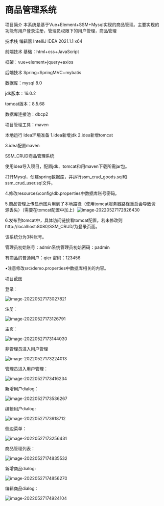 # 商品管理系统

项目简介
本系统是基于Vue+Element+SSM+Mysql实现的商品管理。主要实现的功能有用户登录注册，管理员权限下的用户管理，商品管理

技术栈
编辑器
IntelliJ IDEA 2021.1.1 x64

前端技术
基础：html+css+JavaScript

框架：vue+element+jquery+axios

后端技术
Spring+SpringMVC+mybatis

数据库：mysql 8.0

jdk版本：16.0.2

tomcat版本：8.5.68

数据库连接池：dbcp2

项目管理工具：maven

本地运行
Idea环境准备
1.idea新增jdk
2.idea新增tomcat

3.idea配置maven

SSM_CRUD商品管理系统

使用idea导入项目，配置jdk、tomcat和用maven下载所需jar包。

打开Mysql，创建spring数据库，并运行ssm_crud_goods.sql和ssm_crud_user.sql文件。

4.修改resources\config\db.properties中数据库账号密码。

5.商品管理上传显示图片用到了本地路径（使用tomcat服务器路径重启会导致资源丢失）（需要在tomcat配置中加上<Context path="/upload" docBase="D:\upload" debug="0" reloadable="false" crossContext="true"/>）![image-20220527172826430](D:\Users\雷族\Documents\repos\JAVA\SSM\SSM_CRUD\README.assets\image-20220527172826430.png)

6.发布到tomcat中，具体访问链接看tomcat配置，若未修改则http://localhost:8080/SSM_CRUD/为登录页面。

该系统分为3种账号。

管理员初始账号：admin系统管理员初始密码：padmin

有商品的普通用户：qier 密码：123456

•注意修改src\demo.properties中数据库相关的内容。

项目截图

登录：

![image-20220527173027821](D:\Users\雷族\Documents\repos\JAVA\SSM\SSM_CRUD\README.assets\image-20220527173027821.png)

注册：

![image-20220527173126791](D:\Users\雷族\Documents\repos\JAVA\SSM\SSM_CRUD\README.assets\image-20220527173126791.png)



主页：

![image-20220527173144030](D:\Users\雷族\Documents\repos\JAVA\SSM\SSM_CRUD\README.assets\image-20220527173144030.png)



非管理员进入用户管理

![image-20220527173224013](D:\Users\雷族\Documents\repos\JAVA\SSM\SSM_CRUD\README.assets\image-20220527173224013.png)



管理员进入用户管理：

![image-20220527173416234](D:\Users\雷族\Documents\repos\JAVA\SSM\SSM_CRUD\README.assets\image-20220527173416234.png)

新增用户dialog：

![image-20220527173536267](D:\Users\雷族\Documents\repos\JAVA\SSM\SSM_CRUD\README.assets\image-20220527173536267.png)

编辑用户dialog:

![image-20220527173618712](D:\Users\雷族\Documents\repos\JAVA\SSM\SSM_CRUD\README.assets\image-20220527173618712.png)





侧边菜单：

![image-20220527173256431](D:\Users\雷族\Documents\repos\JAVA\SSM\SSM_CRUD\README.assets\image-20220527173256431.png)



商品管理列表：

![image-20220527174835532](D:\Users\雷族\Documents\repos\JAVA\SSM\SSM_CRUD\README.assets\image-20220527174835532.png)

新增商品dialog:

![image-20220527174856270](D:\Users\雷族\Documents\repos\JAVA\SSM\SSM_CRUD\README.assets\image-20220527174856270.png)



编辑商品dialog：

![image-20220527174924104](D:\Users\雷族\Documents\repos\JAVA\SSM\SSM_CRUD\README.assets\image-20220527174924104.png)









